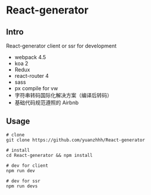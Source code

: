 # React-generator

## Intro
React-generator client or ssr for development

* webpack 4.5
* koa 2
* Redux
* react-router 4
* sass
* px compile for vw
* 字符串转码国际化解决方案（编译后转码）
* 基础代码规范遵照的 Airbnb

## Usage
```
# clone
git clone https://github.com/yuanzhhh/React-generator

# install
cd React-generator && npm install

# dev for client
npm run dev

# dev for ssr
npm run devs
```
